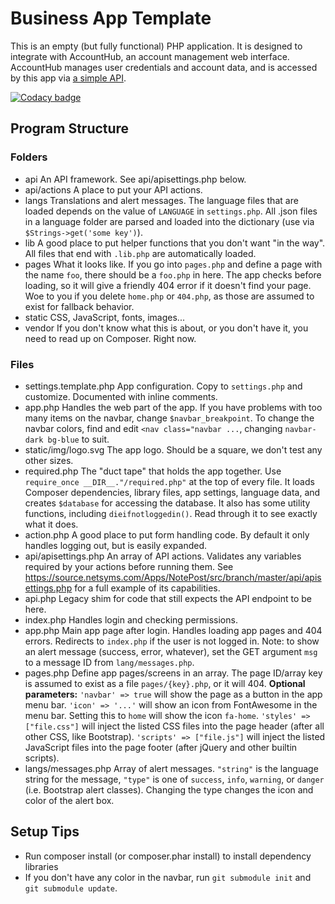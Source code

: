 Business App Template
=====================

This is an empty (but fully functional) PHP application.  It is designed to
integrate with AccountHub, an account management web interface.  AccountHub manages
user credentials and account data, and is accessed by this app via [a simple API](http://docs.netsyms.com/docs/AccountHub/API%20Documentation/).

[<img src="https://api.codacy.com/project/badge/Grade/2aeadc6b65d545c4a4c2e77d286373fd" alt="Codacy badge">](https://www.codacy.com/app/Netsyms/BusinessAppTemplate?utm_source=github.com&amp;utm_medium=referral&amp;utm_content=Netsyms/BusinessAppTemplate&amp;utm_campaign=Badge_Grade)

Program Structure
-----------------

### Folders
* api
   An API framework.  See api/apisettings.php below.
* api/actions
   A place to put your API actions.
* langs
   Translations and alert messages.
   The language files that are loaded depends on the value of `LANGUAGE` in `settings.php`.
   All .json files in a language folder are parsed and loaded into the dictionary (use via `$Strings->get('some key')`).
* lib
   A good place to put helper functions that you don't want "in the way".  All files that end with `.lib.php` are automatically loaded.
* pages
   What it looks like.  If you go into `pages.php` and define a page with the name `foo`, there should be a `foo.php` in here.
   The app checks before loading, so it will give a friendly 404 error if it doesn't find your page.
   Woe to you if you delete `home.php` or `404.php`, as those are assumed to exist for fallback behavior.
* static
   CSS, JavaScript, fonts, images...
* vendor
   If you don't know what this is about, or you don't have it, you need to read up on Composer.  Right now.

### Files
* settings.template.php
   App configuration.  Copy to `settings.php` and customize.  Documented with inline comments.
* app.php
   Handles the web part of the app.  If you have problems with too many items on the navbar, change `$navbar_breakpoint`.
   To change the navbar colors, find and edit `<nav class="navbar ...`, changing `navbar-dark bg-blue` to suit.
* static/img/logo.svg
   The app logo.  Should be a square, we don't test any other sizes.
* required.php
   The "duct tape" that holds the app together.  Use `require_once __DIR__."/required.php"` at the top of every file.
   It loads Composer dependencies, library files, app settings, language data, and creates `$database` for accessing the database.
   It also has some utility functions, including `dieifnotloggedin()`.
   Read through it to see exactly what it does.
* action.php
   A good place to put form handling code.  By default it only handles logging out, but is easily expanded.
* api/apisettings.php
   An array of API actions.  Validates any variables required by your actions before running them.  See https://source.netsyms.com/Apps/NotePost/src/branch/master/api/apisettings.php for a full example of its capabilities.
* api.php
   Legacy shim for code that still expects the API endpoint to be here.
* index.php
   Handles login and checking permissions.
* app.php
   Main app page after login.  Handles loading app pages and 404 errors.
   Redirects to `index.php` if the user is not logged in.
   Note: to show an alert message (success, error, whatever), set the GET argument `msg` to a message ID from `lang/messages.php`.
* pages.php
   Define app pages/screens in an array.  The page ID/array key is assumed to exist as a file `pages/{key}.php`, or it will 404.
   __Optional parameters:__
      `'navbar' => true` will show the page as a button in the app menu bar.
      `'icon' => '...'` will show an icon from FontAwesome in the menu bar.  Setting this to `home` will show the icon `fa-home`.
      `'styles' => ["file.css"]` will inject the listed CSS files into the page header (after all other CSS, like Bootstrap).
      `'scripts' => ["file.js"]` will inject the listed JavaScript files into the page footer (after jQuery and other builtin scripts).
* langs/messages.php
   Array of alert messages.
   `"string"` is the language string for the message, `"type"` is one of `success`, `info`, `warning`, or `danger` (i.e. Bootstrap alert classes).
   Changing the type changes the icon and color of the alert box.


Setup Tips
----------

* Run composer install (or composer.phar install) to install dependency libraries
* If you don't have any color in the navbar, run `git submodule init` and `git submodule update`.